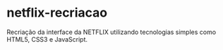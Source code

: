 # netflix-recriacao
Recriação da interface da NETFLIX utilizando tecnologias simples como HTML5, CSS3 e JavaScript.
